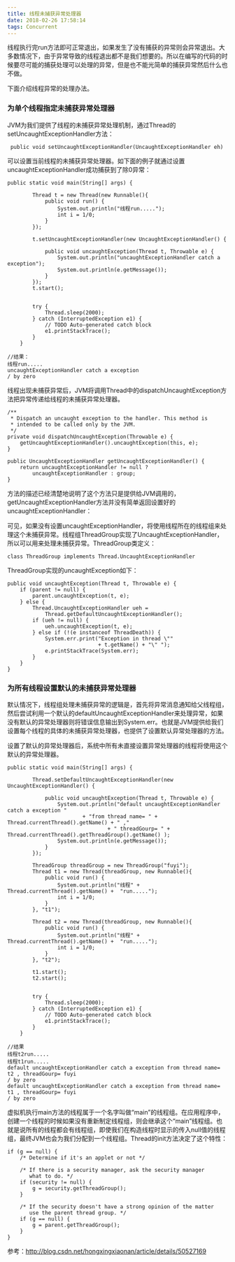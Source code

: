 ```yaml
---
title: 线程未捕获异常处理器
date: 2018-02-26 17:58:14
tags: Concurrent
---
```


线程执行完run方法即可正常退出，如果发生了没有捕获的异常则会异常退出。大多数情况下，由于异常导致的线程退出都不是我们想要的。所以在编写的代码的时候要尽可能的捕获处理可以处理的异常，但是也不能光简单的捕获异常然后什么也不做。

下面介绍线程异常的处理办法。

### 为单个线程指定未捕获异常处理器
JVM为我们提供了线程的未捕获异常处理机制，通过Thread的setUncaughtExceptionHandler方法：

```
 public void setUncaughtExceptionHandler(UncaughtExceptionHandler eh)
```
  可以设置当前线程的未捕获异常处理器。如下面的例子就通过设置uncaughtExceptionHandler成功捕获到了除0异常：
```
public static void main(String[] args) {

		Thread t = new Thread(new Runnable(){
			public void run() {
				System.out.println("线程run.....");
				int i = 1/0;
			}
		});
		
		t.setUncaughtExceptionHandler(new UncaughtExceptionHandler() {
			
			public void uncaughtException(Thread t, Throwable e) {
				System.out.println("uncaughtExceptionHandler catch a exception");
				System.out.println(e.getMessage());
			}
		});
		t.start();
		
		
		try {
			Thread.sleep(2000);
		} catch (InterruptedException e1) {
			// TODO Auto-generated catch block
			e1.printStackTrace();
		}
	}
	
//结果：
线程run.....
uncaughtExceptionHandler catch a exception
/ by zero
```
线程出现未捕获异常后，JVM将调用Thread中的dispatchUncaughtException方法把异常传递给线程的未捕获异常处理器。

```
/** 
 * Dispatch an uncaught exception to the handler. This method is 
 * intended to be called only by the JVM. 
 */  
private void dispatchUncaughtException(Throwable e) {  
    getUncaughtExceptionHandler().uncaughtException(this, e);  
} 

public UncaughtExceptionHandler getUncaughtExceptionHandler() {  
    return uncaughtExceptionHandler != null ?  
        uncaughtExceptionHandler : group;  
}
```
 方法的描述已经清楚地说明了这个方法只是提供给JVM调用的，getUncaughtExceptionHandler方法并没有简单返回设置好的uncaughtExceptionHandler：

 可见，如果没有设置uncaughtExceptionHandler，将使用线程所在的线程组来处理这个未捕获异常。线程组ThreadGroup实现了UncaughtExceptionHandler，所以可以用来处理未捕获异常。ThreadGroup类定义：
 
```
class ThreadGroup implements Thread.UncaughtExceptionHandler  
```

ThreadGroup实现的uncaughtException如下：

```
public void uncaughtException(Thread t, Throwable e) {  
    if (parent != null) {  
        parent.uncaughtException(t, e);  
    } else {  
        Thread.UncaughtExceptionHandler ueh =  
            Thread.getDefaultUncaughtExceptionHandler();  
        if (ueh != null) {  
            ueh.uncaughtException(t, e);  
        } else if (!(e instanceof ThreadDeath)) {  
            System.err.print("Exception in thread \""  
                             + t.getName() + "\" ");  
            e.printStackTrace(System.err);  
        }  
    }  
} 
```

### 为所有线程设置默认的未捕获异常处理器
默认情况下，线程组处理未捕获异常的逻辑是，首先将异常消息通知给父线程组，然后尝试利用一个默认的defaultUncaughtExceptionHandler来处理异常，如果没有默认的异常处理器则将错误信息输出到System.err。也就是JVM提供给我们设置每个线程的具体的未捕获异常处理器，也提供了设置默认异常处理器的方法。
   
设置了默认的异常处理器后，系统中所有未直接设置异常处理器的线程将使用这个默认的异常处理器。

```
public static void main(String[] args) {

		Thread.setDefaultUncaughtExceptionHandler(new UncaughtExceptionHandler() {
			
			public void uncaughtException(Thread t, Throwable e) {
				System.out.println("default uncaughtExceptionHandler catch a exception "
						+ "from thread name= " + Thread.currentThread().getName() + " ,"
								+ " threadGourp= " + Thread.currentThread().getThreadGroup().getName() );
				System.out.println(e.getMessage());
			}
		});
		
		ThreadGroup threadGroup = new ThreadGroup("fuyi");
		Thread t1 = new Thread(threadGroup, new Runnable(){
			public void run() {
				System.out.println("线程" + Thread.currentThread().getName() +  "run.....");
				int i = 1/0;
			}
		}, "t1");
		
		Thread t2 = new Thread(threadGroup, new Runnable(){
			public void run() {
				System.out.println("线程" + Thread.currentThread().getName() +  "run.....");
				int i = 1/0;
			}
		}, "t2");
		
		t1.start();
		t2.start();
		
		
		try {
			Thread.sleep(2000);
		} catch (InterruptedException e1) {
			// TODO Auto-generated catch block
			e1.printStackTrace();
		}
	}

//结果
线程t2run.....
线程t1run.....
default uncaughtExceptionHandler catch a exception from thread name= t2 , threadGourp= fuyi
/ by zero
default uncaughtExceptionHandler catch a exception from thread name= t1 , threadGourp= fuyi
/ by zero

```

虚拟机执行main方法的线程属于一个名字叫做“main”的线程组。在应用程序中，创建一个线程的时候如果没有重新制定线程组，则会继承这个“main”线程组。也就是说所有的线程都会有线程组，即使我们在构造线程时显示的传入null值的线程组，最终JVM也会为我们分配到一个线程组。Thread的init方法决定了这个特性：


```
if (g == null) {  
    /* Determine if it's an applet or not */  
  
    /* If there is a security manager, ask the security manager 
       what to do. */  
    if (security != null) {  
        g = security.getThreadGroup();  
    }  
  
    /* If the security doesn't have a strong opinion of the matter 
       use the parent thread group. */  
    if (g == null) {  
        g = parent.getThreadGroup();  
    }  
}
```




参考：http://blog.csdn.net/hongxingxiaonan/article/details/50527169
